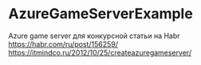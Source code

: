 # AzureGameServerExample
Azure game server для конкурсной статьи на Habr
https://habr.com/ru/post/156259/
https://itmindco.ru/2012/10/25/createazuregameserver/
